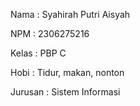 Nama : Syahirah Putri Aisyah

NPM : 2306275216

Kelas : PBP C

Hobi : Tidur, makan, nonton

Jurusan : Sistem Informasi